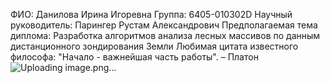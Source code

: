 ФИО: Данилова Ирина Игоревна
Группа: 6405-010302D
Научный руководитель: Парингер Рустам Александрович
Предполагаемая тема диплома: Разработка алгоритмов анализа лесных массивов по данным дистанционного зондирования Земли
Любимая цитата известного философа: "Начало - важнейшая часть работы". – Платон
![Uploading image.png…]()


